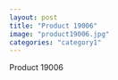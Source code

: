 ```yaml
---
layout: post
title: "Product 19006"
image: "product19006.jpg"
categories: "category1"
---
```

Product 19006
